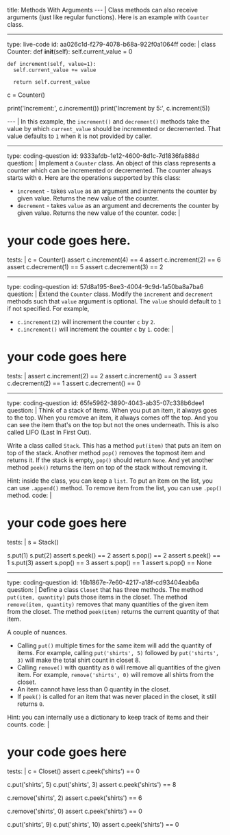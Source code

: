 title: Methods With Arguments
--- |
  Class methods can also receive arguments (just like regular functions). Here is an example with `Counter` class.

---
type: live-code
id: aa026c1d-f279-4078-b68a-922f0a1064ff
code: |
  class Counter:
    def __init__(self):
      self.current_value = 0

    def increment(self, value=1):
      self.current_value += value

      return self.current_value

  c = Counter()

  print('Increment:', c.increment())
  print('Increment by 5:', c.increment(5))

--- |
  In this example, the `increment()` and `decrement()` methods take the value by which `current_value` should be incremented or decremented. That value defaults to `1` when it is not provided by caller.

---
type: coding-question
id: 9333afdb-1e12-4600-8d1c-7d1836fa888d
question: |
  Implement a `Counter` class. An object of this class represents a counter which can be incremented or decremented. The counter always starts with `0`. Here are the operations supported by this class:
  * `increment` - takes `value` as an argument and increments the counter by given value. Returns the new value of the counter.
  * `decrement` - takes `value` as an argument and decrements the counter by given value. Returns the new value of the counter.
code: |
  # your code goes here.
tests: |
  c = Counter()
  assert c.increment(4) == 4
  assert c.increment(2) == 6
  assert c.decrement(1) == 5
  assert c.decrement(3) == 2

---
type: coding-question
id: 57d8a195-8ee3-4004-9c9d-1a50ba8a7ba6
question: |
  Extend the `Counter` class. Modify the `increment` and `decrement` methods such that `value` argument is optional. The `value` should default to `1` if not specified. For example,
  * `c.increment(2)` will increment the counter `c` by `2`.
  * `c.increment()` will increment the counter `c` by `1`.
code: |
  # your code goes here
tests: |
  assert c.increment(2) == 2
  assert c.increment() == 3
  assert c.decrement(2) == 1
  assert c.decrement() == 0

---
type: coding-question
id: 65fe5962-3890-4043-ab35-07c338b6dee1
question: |
  Think of a stack of items. When you put an item, it always goes to the top. When you remove an item, it always comes off the top. And you can see the item that's on the top but not the ones underneath. This is also called LIFO (Last In First Out).

  Write a class called `Stack`. This has a method `put(item)` that puts an item on top of the stack. Another method `pop()` removes the topmost item and returns it. If the stack is empty, `pop()` should return `None`. And yet another method `peek()` returns the item on top of the stack without removing it.

  Hint: inside the class, you can keep a `list`. To put an item on the list, you can use `.append()` method. To remove item from the list, you can use `.pop()` method.
code: |
  # your code goes here

tests: |
  s = Stack()

  s.put(1)
  s.put(2)
  assert s.peek() == 2
  assert s.pop() == 2
  assert s.peek() == 1
  s.put(3)
  assert s.pop() == 3
  assert s.pop() == 1
  assert s.pop() == None

---
type: coding-question
id: 16b1867e-7e60-4217-a18f-cd93404eab6a
question: |
  Define a class `Closet` that has three methods. The method `put(item, quantity)` puts those items in the closet. The method `remove(item, quantity)` removes that many quantities of the given item from the closet. The method `peek(item)` returns the current quantity of that item.

  A couple of nuances.
  * Calling `put()` multiple times for the same item will add the quantity of items. For example, calling `put('shirts', 5)` followed by `put('shirts', 3)` will make the total shirt count in closet 8.
  * Calling `remove()` with quantity as `0` will remove all quantities of the given item. For example, `remove('shirts', 0)` will remove all shirts from the closet.
  * An item cannot have less than 0 quantity in the closet.
  * If `peek()` is called for an item that was never placed in the closet, it still returns `0`.

  Hint: you can internally use a dictionary to keep track of items and their counts.
code: |
  # your code goes here
tests: |
  c = Closet()
  assert c.peek('shirts') == 0

  c.put('shirts', 5)
  c.put('shirts', 3)
  assert c.peek('shirts') == 8

  c.remove('shirts', 2)
  assert c.peek('shirts') == 6

  c.remove('shirts', 0)
  assert c.peek('shirts') == 0

  c.put('shirts', 9)
  c.put('shirts', 10)
  assert c.peek('shirts') == 0
